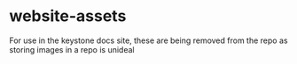 # website-assets

For use in the keystone docs site, these are being removed from the repo as storing images in a repo is unideal
